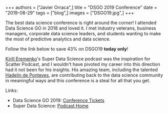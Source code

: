 +++
authors = ["Javier Orraca",]
title = "DSGO 2019 Conference"
date = "2019-08-29"
tags = ["blog",]
images = ["DSGO19.jpg",]
+++

The best data science conference is right around the corner! I attended Data Science GO in 2018 and loved it. I met industry veterans, business managers, corporate data science leaders, and students wanting to make the most of predictive analytics and data science.
<!--more-->
Follow the link below to save 43% on DSGO19 **today only**!

[Kirill Eremenko](https://www.linkedin.com/in/keremenko/)'s Super Data Science podcast was the inspiration for Scatter Podcast, and I wouldn't have pivoted my career into this direction had it not been for his insights. His amazing team, including the talented [Hadelin de Ponteves](https://www.linkedin.com/in/hadelin-de-ponteves-1425ba5b/), are contributing back to the data science community in meaningful ways and this conference is a steal for all that you get.

Links:

* Data Science GO 2019: [Conference Tickets](https://www.datasciencego.com/)
* Super Data Science: [Podcast Home](https://www.superdatascience.com/podcast)